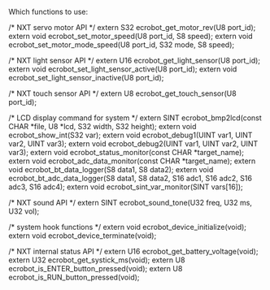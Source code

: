 Which functions to use: 

/* NXT servo motor API */
extern  S32 ecrobot_get_motor_rev(U8 port_id);
extern void ecrobot_set_motor_speed(U8 port_id, S8 speed);
extern void ecrobot_set_motor_mode_speed(U8 port_id, S32 mode, S8 speed);

/* NXT light sensor API */
extern  U16 ecrobot_get_light_sensor(U8 port_id);
extern void ecrobot_set_light_sensor_active(U8 port_id);
extern void ecrobot_set_light_sensor_inactive(U8 port_id);

/* NXT touch sensor API */
extern   U8 ecrobot_get_touch_sensor(U8 port_id);

/* LCD display command for system */
extern SINT ecrobot_bmp2lcd(const CHAR *file, U8 *lcd, S32 width, S32 height);
extern void ecrobot_show_int(S32 var);
extern void ecrobot_debug1(UINT var1, UINT var2, UINT var3);
extern void ecrobot_debug2(UINT var1, UINT var2, UINT var3);
extern void ecrobot_status_monitor(const CHAR *target_name);
extern void ecrobot_adc_data_monitor(const CHAR *target_name);
extern void ecrobot_bt_data_logger(S8 data1, S8 data2);
extern void ecrobot_bt_adc_data_logger(S8 data1, S8 data2, S16 adc1, S16 adc2, S16 adc3, S16 adc4);
extern void ecrobot_sint_var_monitor(SINT vars[16]);

/* NXT sound API */
extern SINT ecrobot_sound_tone(U32 freq, U32 ms, U32 vol);

/* system hook functions */
extern void ecrobot_device_initialize(void);
extern void ecrobot_device_terminate(void);

/* NXT internal status API */
extern  U16 ecrobot_get_battery_voltage(void);
extern  U32 ecrobot_get_systick_ms(void);
extern   U8 ecrobot_is_ENTER_button_pressed(void);
extern   U8 ecrobot_is_RUN_button_pressed(void);